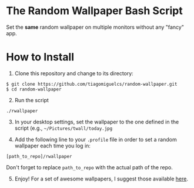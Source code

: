 # The Random Wallpaper Bash Script
Set the **same** random wallpaper on multiple monitors without any "fancy" app. 

# How to Install
1. Clone this repository and change to its directory:
```
$ git clone https://github.com/tiagomiguelcs/random-wallpaper.git
$ cd random-wallpaper
```
2. Run the script
```
./rwallpaper
```
3. In your desktop settings, set the wallpaper to the one defined in the script (e.g., ```~/Pictures/twall/today.jpg```

4. Add the following line to your ``.profile`` file in order to set a random wallpaper each time you log in:
```
[path_to_repo]/rwallpaper
```
Don't forget to replace ``path_to_repo`` with the actual path of the repo. 

5. Enjoy! For a set of awesome wallpapers, I suggest those available [here](https://gitlab.com/dwt1/wallpapers).
